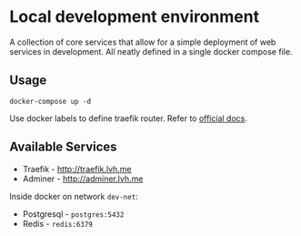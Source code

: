 # Local development environment

A collection of core services that allow for a simple deployment of web services in development. All neatly defined in a single docker compose file.

## Usage

`docker-compose up -d`

Use docker labels to define traefik router. Refer to [official docs](https://docs.traefik.io/routing/providers/docker/).

## Available Services

* Traefik - http://traefik.lvh.me
* Adminer - http://adminer.lvh.me

Inside docker on network `dev-net`:

* Postgresql - `postgres:5432`
* Redis - `redis:6379`
